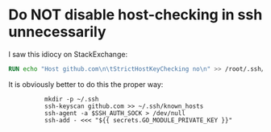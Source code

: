 # Do NOT disable host-checking in ssh unnecessarily

I saw this idiocy on StackExchange:

```dockerfile
RUN echo "Host github.com\n\tStrictHostKeyChecking no\n" >> /root/.ssh/config
```

It is obviously better to do this the proper way:

```
          mkdir -p ~/.ssh
          ssh-keyscan github.com >> ~/.ssh/known_hosts
          ssh-agent -a $SSH_AUTH_SOCK > /dev/null
          ssh-add - <<< "${{ secrets.GO_MODULE_PRIVATE_KEY }}"
```

